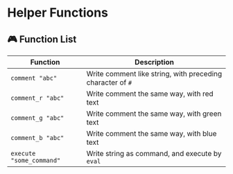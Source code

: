 # Helper Functions

## 🎮 Function List

<!-- == export: list / begin == -->

| Function                 | Description                                                |
| ------------------------ | ---------------------------------------------------------- |
| `comment "abc"`          | Write comment like string, with preceding character of `#` |
| `comment_r "abc"`        | Write comment the same way, with red text                  |
| `comment_g "abc"`        | Write comment the same way, with green text                |
| `comment_b "abc"`        | Write comment the same way, with blue text                 |
| `execute "some_command"` | Write string as command, and execute by `eval`             |

<!-- == export: list / end == -->
